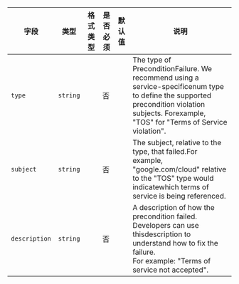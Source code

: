 | 字段 | 类型 | 格式类型 | 是否必须 | 默认值 | 说明 |
|---|---|---|---|---|---|
| `type` | `string` |  | 否 |  | The type of PreconditionFailure. We recommend using a service-specificenum type to define the supported precondition violation subjects. Forexample, "TOS" for "Terms of Service violation". |
| `subject` | `string` |  | 否 |  | The subject, relative to the type, that failed.For example, "google.com/cloud" relative to the "TOS" type would indicatewhich terms of service is being referenced. |
| `description` | `string` |  | 否 |  | A description of how the precondition failed. Developers can use thisdescription to understand how to fix the failure.<br>For example: "Terms of service not accepted". |
